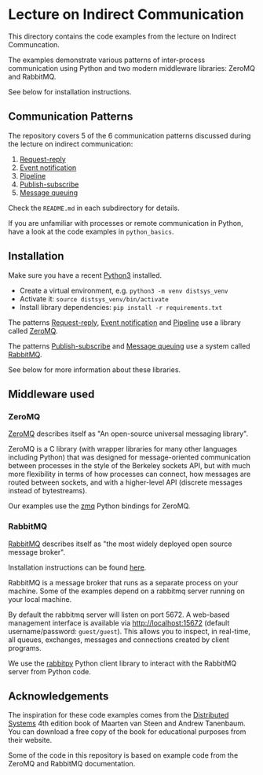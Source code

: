 # Lecture on Indirect Communication

This directory contains the code examples from the lecture on Indirect Communcation.

The examples demonstrate various patterns of inter-process communication using Python and two modern middleware libraries: ZeroMQ and RabbitMQ.

See below for installation instructions.

## Communication Patterns

The repository covers 5 of the 6 communication patterns discussed during the lecture on indirect communication:

  1. [Request-reply](./request_reply)
  2. [Event notification](./event_notification)
  3. [Pipeline](./pipeline)
  4. [Publish-subscribe](./publish_subscribe)
  5. [Message queuing](./message_queue)

Check the `README.md` in each subdirectory for details.

If you are unfamiliar with processes or remote communication in Python, have a look at the code examples in `python_basics`.

## Installation

Make sure you have a recent [Python3](https://www.python.org/downloads/) installed.

  * Create a virtual environment, e.g. `python3 -m venv distsys_venv`
  * Activate it: `source distsys_venv/bin/activate`
  * Install library dependencies: `pip install -r requirements.txt`

The patterns [Request-reply](./request_reply), [Event notification](./event_notification) and [Pipeline](./pipeline) use a library called [ZeroMQ](https://zeromq.org/).

The patterns [Publish-subscribe](./publish_subscribe) and [Message queuing](./message_queue) use a system called [RabbitMQ](https://www.rabbitmq.com/).

See below for more information about these libraries.

## Middleware used

### ZeroMQ

[ZeroMQ](https://zeromq.org/) describes itself as "An open-source universal messaging library".

ZeroMQ is a C library (with wrapper libraries for many other languages including Python) that was designed for message-oriented communication between processes in the style of the Berkeley sockets API, but with much more flexibility in terms of how processes can connect, how messages are routed between sockets, and with a higher-level API (discrete messages instead of bytestreams).

Our examples use the [zmq](https://pyzmq.readthedocs.io/en/latest/) Python bindings for ZeroMQ.

### RabbitMQ

[RabbitMQ](https://www.rabbitmq.com/) describes itself as "the most widely deployed open source message broker".

Installation instructions can be found [here](https://www.rabbitmq.com/install-homebrew.html).

RabbitMQ is a message broker that runs as a separate process on your machine. Some of the examples depend on a rabbitmq server running on your local machine.

By default the rabbitmq server will listen on port 5672. A web-based management interface is available via [http://localhost:15672](http://localhost:15672) (default username/password: `guest/guest`). This allows you to inspect, in real-time, all queues, exchanges, messages and connections created by client programs.

We use the [rabbitpy](https://rabbitpy.readthedocs.io/en/latest/index.html) Python client library to interact with the RabbitMQ server from Python code.

## Acknowledgements

The inspiration for these code examples comes from the [Distributed Systems](https://www.distributed-systems.net/index.php/books/ds4/) 4th edition book of Maarten van Steen and Andrew Tanenbaum. You can download a free copy of the book for educational purposes from their website.

Some of the code in this repository is based on example code from the ZeroMQ and RabbitMQ documentation.